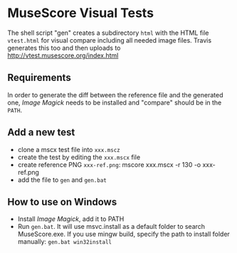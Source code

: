 MuseScore Visual Tests
======================

The shell script "gen" creates a subdirectory `html` with the
HTML file `vtest.html` for visual compare including all needed
image files.
Travis generates this too and then uploads to http://vtest.musescore.org/index.html

Requirements
---
In order to generate the diff between the reference
file and the generated one, *Image Magick* needs to be
installed and "compare" should be in the `PATH`.

Add a new test
---
- clone a mscx test file into `xxx.mscz`
- create the test by editing the `xxx.mscx` file
- create reference PNG `xxx-ref.png`:
        mscore xxx.mscx -r 130 -o xxx-ref.png
- add the file to `gen` and `gen.bat`

How to use on Windows
---
- Install *Image Magick*, add it to PATH
- Run `gen.bat`. It will use msvc.install as a default folder to search MuseScore.exe. If you use mingw build, specify the path to install folder manually:
        `gen.bat win32install`
